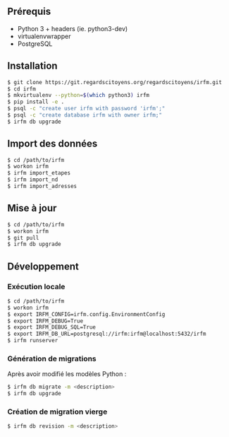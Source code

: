 
## Prérequis

* Python 3 + headers (ie. python3-dev)
* virtualenvwrapper
* PostgreSQL

## Installation

```sh
$ git clone https://git.regardscitoyens.org/regardscitoyens/irfm.git
$ cd irfm
$ mkvirtualenv --python=$(which python3) irfm
$ pip install -e .
$ psql -c "create user irfm with password 'irfm';"
$ psql -c "create database irfm with owner irfm;"
$ irfm db upgrade
```

## Import des données

```sh
$ cd /path/to/irfm
$ workon irfm
$ irfm import_etapes
$ irfm import_nd
$ irfm import_adresses
```

## Mise à jour

```sh
$ cd /path/to/irfm
$ workon irfm
$ git pull
$ irfm db upgrade
```

## Développement

### Exécution locale

```bash
$ cd /path/to/irfm
$ workon irfm
$ export IRFM_CONFIG=irfm.config.EnvironmentConfig
$ export IRFM_DEBUG=True
$ export IRFM_DEBUG_SQL=True
$ export IRFM_DB_URL=postgresql://irfm:irfm@localhost:5432/irfm
$ irfm runserver
```

### Génération de migrations

Après avoir modifié les modèles Python :

```bash
$ irfm db migrate -m <description>
$ irfm db upgrade
```

### Création de migration vierge

```bash
$ irfm db revision -m <description>
```
